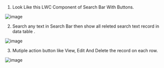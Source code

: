 1) Look Like this LWC Component of Search Bar With Buttons.

![image](https://github.com/amolmeshram31/Search-Bar-With-Data-Table-LWC/assets/156906608/a07e7c7f-c968-4746-b675-06fe106847be)

2) Search any text in Search Bar then show all releted search text record in data table .

![image](https://github.com/amolmeshram31/Search-Bar-With-Data-Table-LWC/assets/156906608/379765bf-dccd-4ed7-95ed-6f86c490ec1b)

3) Mutiple action button like View, Edit And Delete the record on each row.
  
![image](https://github.com/amolmeshram31/Search-Bar-With-Data-Table-LWC/assets/156906608/a15e58f0-29e9-478e-ad61-4a17fb37da74)
